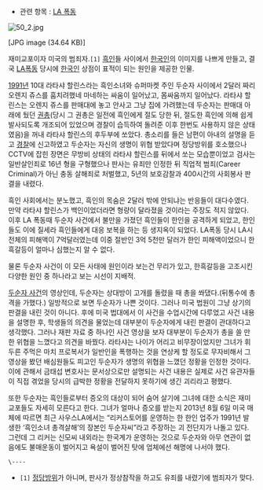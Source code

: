   * 관련 항목 : [LA 폭동](LA%20%ED%8F%AD%EB%8F%99.md)

![50_2.jpg](//rv.wkcdn.net/http://rigvedawiki.net/r1/pds/50_2.jpg)

[JPG image (34.64 KB)]

재미교포이자 미국의 범죄자.`[1]` [흑인](%ED%9D%91%EC%9D%B8.md)들 사이에서
[한국인](%ED%95%9C%EA%B5%AD%EC%9D%B8.md)의 이미지를 나쁘게 만들고, 결국 [LA폭동](LA%20%ED%8F%AD%EB%8F%99.md) 당시에
[한국인](%ED%95%9C%EA%B5%AD%EC%9D%B8.md) 상점이 표적이 되는 원인을 제공한 인물.

[1991년](1991%EB%85%84.md) 10대 라타샤 할린스라는 흑인소녀와 슈퍼마켓 주인 두순자 사이에서 2달러 짜리 오렌지
쥬스를 훔치려했네 마네하는 싸움이 일어났고, 몸싸움까지 일어났다. 라타샤 할린스는 오렌지 쥬스를 판매대에 놓고 안사고 그냥 집에 가려했는데
두순자는 판매대 아래에 뒀던 [권총](%EA%B6%8C%EC%B4%9D.md)(당시 그 권총은 일전에 흑인에게 절도 당한 뒤, 절도한
흑인에 의해 쉽게 발사되도록 개조되어 있었으며 경찰이 습득하여 돌려준 이후 한번도 사용하지 않은 상태였음)을 꺼내 라타샤 할린스의 후두부에
쏘았다. 총소리를 들은 남편이 아내의 설명을 듣고 [경찰](%EA%B2%BD%EC%B0%B0.md)에 신고하였고 두순자는 자신의 생명이
위협 받았다며 정당방위를 호소했으나 CCTV에 잡힌 장면은 무방비 상태의 라타샤 할린스를 뒤에서 쏘는 모습뿐이었고 검사는 일반살인죄로 16년
형을 구형했으나 판사는 유죄만 인정한 뒤 직업적 범죄(Career Criminal)가 아닌 충동 살해죄로 처벌했고, 5년의 보호감찰과
400시간의 사회봉사 판결을 내렸다.

흑인 사회에서는 분노했고, 흑인의 목숨은 2달러 밖에 안되냐는 반응들이 대다수였다. 만약 라타샤 할린스가 백인이었더라면 형량이 달라졌을
것이라는 주장도 적지 않았다. 이후 LA 폭동때 두순자 사건에서 불만을 가졌던 흑인들이 한인을 공격하게 되었고, 한인들도 이에 질세라
흑인들에게 대응 보복을 하는 등 생지옥이 되었다. LA폭동 당시 LA시 전체의 피해액이 7억달러였는데 이중 절반인 3억 5천만 달러가 한인
피해액이었으니 한흑갈등이 얼마나 심했는지 알 수 없다.

물론 두순자 사건이 이 모든 사태에 원인이라 보는건 무리가 있고, 한흑갈등을 고조시킨 다양한 원인 중 하나라고 보는 시선이 지배적.

[두순자 사건](http://gall.dcinside.com/mystery/437312)의 영상인데, 두순자는 상대방이 고개를 돌렸을 때
총을 쏴댔다.(뒤통수에 총격을 가했다.) 일방적으로 보면 두순자가 나쁜 것이다. 그러나 미국 법원이 그냥 상기의 판결을 내린 것이 아니다.
후에 미국 법대에서 이 사건을 수업시간에 다루었고 사건 내용을 설명한 후, 학생들의 의견을 물었는데 대부분이 두순자에게 내린 판결이
관대하다고 생각했다. 그러나 재판 자료 중 하나인 사건 영상을 보자 대부분이 두순자가 총을 쏠 만한 위협을 느꼈다고 의견을 바꿨다. 라타샤는
나이가 어리고 비무장이었지만 그녀가 휘두른 주먹은 마치 프로복서가 일반인을 폭행하는 것을 연상케 할 정도로 무자비해서 그 영상을 봤던
배심원들도 피고인 두순자가 생명의 위협을 느꼈던 정황을 인정한 것이다. 이에 관해서 금태섭 변호사는 문서상으로만 설명되는 사건 내용은 실제로
사건 유관자들이 직접 겪었을 당시의 급박한 정황을 전달하지 못하기에 생긴 괴리라고 평했다.

또한 두순자는 흑인들로부터 증오의 대상이 되어 숨어 살기에 그녀에 대한 소식은 재미교포들도 자세히 모른다고 한다. 그녀가 얼마나 증오를
받는지 2013년 8월 6일 미국 매체에 따르면 최근 사우스LA에서는 “리커스토어를 운영하는 한 한인 업주가 1991년 발생한 ‘흑인소녀
총격살해’의 장본인 두순자씨”라고 주장하는 괴 전단지가 나돌고 있다. 그런데 그 리커는 신모씨 내외라는 한국계가 운영하는 것으로 두순자와
아무 연관이 없음에도 불매운동이 벌어지고 욕설이 벌어진 탓에 업체에선 해명에 나서야 했다.

`\----`

  * `[1]` [정당방위](%EC%A0%95%EB%8B%B9%EB%B0%A9%EC%9C%84.md)가 아니며, 판사가 정상참작을 하고도 유죄를 내렸기에 범죄자가 맞다.

